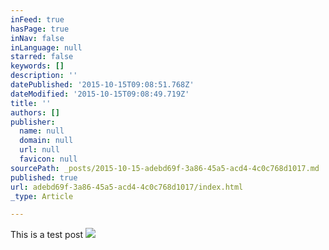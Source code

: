 ```yaml
---
inFeed: true
hasPage: true
inNav: false
inLanguage: null
starred: false
keywords: []
description: ''
datePublished: '2015-10-15T09:08:51.768Z'
dateModified: '2015-10-15T09:08:49.719Z'
title: ''
authors: []
publisher:
  name: null
  domain: null
  url: null
  favicon: null
sourcePath: _posts/2015-10-15-adebd69f-3a86-45a5-acd4-4c0c768d1017.md
published: true
url: adebd69f-3a86-45a5-acd4-4c0c768d1017/index.html
_type: Article

---
```

This is a test post
![](https://the-grid-user-content.s3-us-west-2.amazonaws.com/143d2626-29e3-4d12-888e-a7619c67f97f.jpg)